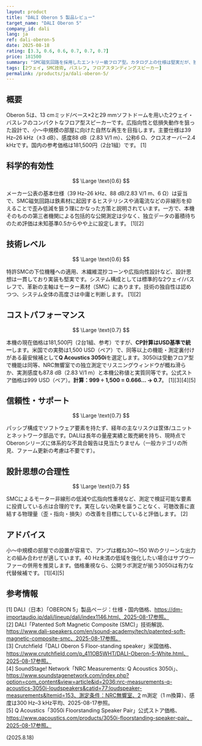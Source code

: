 ```yaml
---
layout: product
title: "DALI Oberon 5 製品レビュー"
target_name: "DALI Oberon 5"
company_id: dali
lang: ja
ref: dali-oberon-5
date: 2025-08-18
rating: [3.3, 0.6, 0.6, 0.7, 0.7, 0.7]
price: 181500
summary: "SMC磁気回路を採用したエントリー級フロア型。カタログ上の仕様は堅実だが、独立測定公開は限定的で、価格面では強力な対抗馬が存在します。"
tags: [2ウェイ, SMC技術, バスレフ, フロアスタンディングスピーカー]
permalink: /products/ja/dali-oberon-5/
---
```

## 概要

Oberon 5は、13 cmミッド/ベース×2と29 mmソフトドームを用いた2ウェイ・バスレフのコンパクトなフロア型スピーカーです。広指向性と低損失動作を狙った設計で、小～中規模の部屋に向けた自然な再生を目指します。主要仕様は39 Hz–26 kHz（±3 dB）、感度88 dB（2.83 V/1 m）、公称6 Ω、クロスオーバー2.4 kHzです。国内の参考価格は181,500円（2台1組）です。 [1]

## 科学的有効性

$$ \Large \text{0.6} $$

メーカー公表の基本仕様（39 Hz–26 kHz、88 dB/2.83 V/1 m、6 Ω）は妥当で、SMC磁気回路は鉄素材に起因するヒステリシスや渦電流などの非線形を抑えることで歪み低減を狙う理にかなった方策と説明されています。一方で、本機そのものの第三者機関による包括的な公開測定は少なく、独立データの蓄積待ちのため評価は未知基準0.5からやや上に設定します。 [1][2]

## 技術レベル

$$ \Large \text{0.6} $$

特許SMCの下位機種への適用、木繊維混抄コーンや広指向性設計など、設計思想は一貫しており実装も堅実です。システム構成としては標準的な2ウェイ/バスレフで、革新の主軸はモーター素材（SMC）にあります。技術の独自性は認めつつ、システム全体の高度さは中庸と判断します。 [1][2]

## コストパフォーマンス

$$ \Large \text{0.7} $$

本機の現在価格は181,500円（2台1組、参考）ですが、**CP計算はUSD基準で統一**します。米国での実勢は1,500 USD（ペア）で、同等以上の機能・測定裏付けがある最安候補として**Q Acoustics 3050i**を選定します。3050iは受動フロア型で機能は同等、NRC無響室での独立測定でリスニングウィンドウが概ね滑らか、実測感度も87.8 dB（2.83 V/1 m）と本機公称値と実質同等です。公式ストア価格は999 USD（ペア）。**計算：999 ÷ 1,500 = 0.666… → 0.7**。 [1][3][4][5]

## 信頼性・サポート

$$ \Large \text{0.7} $$

パッシブ構成でソフトウェア要素を持たず、経年の主なリスクは筐体/ユニットとネットワーク部品です。DALIは長年の量産実績と販売網を持ち、現時点でOberonシリーズに体系的な不具合報告は見当たりません（一般カテゴリの所見、ファーム更新の考慮は不要です）。

## 設計思想の合理性

$$ \Large \text{0.7} $$

SMCによるモーター非線形の低減や広指向性重視など、測定で検証可能な要素に投資している点は合理的です。実在しない効果を謳うことなく、可聴改善に直結する物理量（歪・指向・損失）の改善を目標にしていると評価します。 [2]

## アドバイス

小～中規模の部屋での設置が容易で、アンプは概ね30～150 Wのクリーンな出力との組み合わせが適しています。40 Hz未満の低域を強化したい場合はサブウーファーの併用を推奨します。価格重視なら、公開ラボ測定が揃う3050iは有力な代替候補です。 [1][4][5]

## 参考情報

[1] DALI（日本）「OBERON 5」製品ページ：仕様・国内価格、https://dm-importaudio.jp/dali/lineup/dali/index1146.html、2025-08-17参照。  
[2] DALI「Patented Soft Magnetic Composite (SMC)」技術解説、https://www.dali-speakers.com/en/sound-academy/tech/patented-soft-magnetic-composite-smc、2025-08-17参照。  
[3] Crutchfield「DALI Oberon 5 Floor-standing speaker」米国価格、https://www.crutchfield.com/p_411OB5WHT/DALI-Oberon-5-White.html、2025-08-17参照。  
[4] SoundStage! Network「NRC Measurements: Q Acoustics 3050i」、https://www.soundstagenetwork.com/index.php?option=com_content&view=article&id=2036:nrc-measurements-q-acoustics-3050i-loudspeakers&catid=77:loudspeaker-measurements&Itemid=153、測定条件：NRC無響室、2 m測定（1 m換算）、感度は300 Hz–3 kHz平均、2025-08-17参照。  
[5] Q Acoustics「3050i Floorstanding Speaker Pair」公式ストア価格、https://www.qacoustics.com/products/3050i-floorstanding-speaker-pair、2025-08-17参照。

(2025.8.18)

